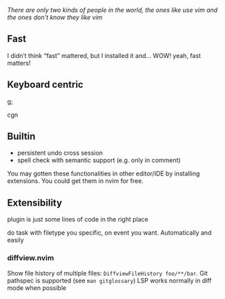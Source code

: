 *There are only two kinds of people in the world, the ones like use vim and the ones don't know they like vim*

## Fast

I didn’t think “fast” mattered, but I installed it and... WOW! yeah, fast matters!

## Keyboard centric

g;

cgn

## Builtin

- persistent undo cross session
- spell check with semantic support (e.g. only in comment)

You may gotten these functionalities in other editor/IDE by installing extensions.
You could get them in nvim for free.

## Extensibility

plugin is just some lines of code in the right place

do task with filetype you specific, on event you want. Automatically and easily

### diffview.nvim

Show file history of multiple files: `DiffviewFileHistory foo/**/bar`. Git pathspec is supported (see `man gitglossary`)
LSP works normally in diff mode when possible

